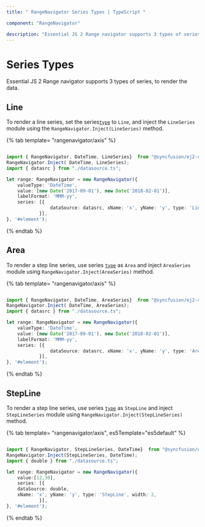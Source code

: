 ```yaml
---
title: " RangeNavigator Series Types | TypeScript "

component: "RangeNavigator"

description: "Essential JS 2 Range navigator supports 3 types of series, to render the data."
---
```


# Series Types

Essential JS 2 Range navigator supports 3 types of series, to render the data.

<!-- markdownlint-disable MD036 -->

## Line

<!-- markdownlint-disable MD036 -->

To render a line series, set the series[`type`](../api/range-navigator/rangeNavigatorSeriesModel/#type-string) to `Line`, and
inject the `LineSeries` module using the `RangeNavigator.Inject(LineSeries)` method.

{% tab template= "rangenavigator/axis" %}

```typescript

import { RangeNavigator, DateTime, LineSeries}  from "@syncfusion/ej2-charts";
RangeNavigator.Inject( DateTime, LineSeries);
import { datasrc } from "./datasource.ts";

let range: RangeNavigator = new RangeNavigator({
    valueType: 'DateTime',
    value: [new Date('2017-09-01'), new Date('2018-02-01')],
    labelFormat: 'MMM-yy',
    series: [{
                dataSource: datasrc, xName: 'x', yName: 'y', type: 'Line', width: 2,
            }],
}, '#element');

```

{% endtab %}

## Area

To render a step line series, use series [`type`](../api/range-navigator/rangeNavigatorSeriesModel/#type-string) as `Area` and
inject `AreaSeries` module using `RangeNavigator.Inject(AreaSeries)` method.

{% tab template= "rangenavigator/axis" %}

```typescript

import { RangeNavigator, DateTime, AreaSeries}  from "@syncfusion/ej2-charts";
RangeNavigator.Inject( DateTime, AreaSeries);
import { datasrc } from "./datasource.ts";

let range: RangeNavigator = new RangeNavigator({
    valueType: 'DateTime',
    value: [new Date('2017-09-01'), new Date('2018-02-01')],
    labelFormat: 'MMM-yy',
    series: [{
                dataSource: datasrc, xName: 'x', yName: 'y', type: 'Area', width: 2,
            }],
}, '#element');

```

{% endtab %}

## StepLine

To render a step line series, use series [`type`](../api/range-navigator/rangeNavigatorSeriesModel/#type-string) as `StepLine` and
inject `StepLineSeries` module using `RangeNavigator.Inject(StepLineSeries)` method.

{% tab template= "rangenavigator/axis", es5Template="es5default" %}

```typescript

import { RangeNavigator, StepLineSeries, DateTime}  from "@syncfusion/ej2-charts";
RangeNavigator.Inject(StepLineSeries, DateTime);
import { double } from "./datasource.ts";

let range: RangeNavigator = new RangeNavigator({
    value:[12,30],
    series: [{
    dataSource: double,
    xName: 'x', yName: 'y', type: 'StepLine', width: 2,
            }],
}, '#element');

```

{% endtab %}